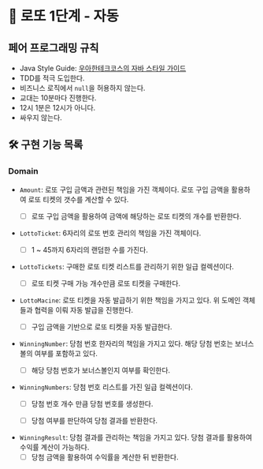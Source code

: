 # 🚀 로또 1단계 - 자동

## 페어 프로그래밍 규칙

* Java Style Guide: [우아한테크코스의 자바 스타일 가이드](https://github.com/woowacourse/woowacourse-docs/tree/master/styleguide/java)
* TDD를 적극 도입한다.
* 비즈니스 로직에서 `null`을 허용하지 않는다.
* 교대는 10분마다 진행한다.
* 12시 1분은 12시가 아니다.
* 싸우지 않는다.

## 🛠 구현 기능 목록

### Domain

* `Amount`: 로또 구입 금액과 관련된 책임을 가진 객체이다. 로또 구입 금액을 활용하여 로또 티켓의 갯수를 계산할 수 있다.
  * [ ] 로또 구입 금액을 활용하여 금액에 해당하는 로또 티켓의 개수를 반환한다.


* `LottoTicket`: 6자리의 로또 번호 관리의 책임을 가진 객체이다. 
  * [ ] 1 ~ 45까지 6자리의 랜덤한 수를 가진다.


* `LottoTickets`: 구매한 로또 티켓 리스트를 관리하기 위한 일급 컬렉션이다.
  * [ ] 로또 티켓 구매 가능 개수만큼 로또 티켓을 구매한다.


* `LottoMacine`: 로또 티켓을 자동 발급하기 위한 책임을 가지고 있다. 위 도메인 객체들과 협력을 이뤄 자동 발급을 진행한다. 
  * [ ] 구입 금액을 기반으로 로또 티켓을 자동 발급한다.


* `WinningNumber`: 당첨 번호 한자리의 책임을 가지고 있다. 해당 당첨 번호는 보너스볼의 여부를 포함하고 있다.
  * [ ] 해당 당첨 번호가 보너스볼인지 여부를 확인한다.


* `WinningNumbers`: 당첨 번호 리스트를 가진 일급 컬렉션이다.
  * [ ] 당첨 번호 개수 만큼 당첨 번호를 생성한다.
  * [ ] 당첨 여부를 판단하여 당첨 결과를 반환한다.

    
* `WinningResult`: 당첨 결과를 관리하는 책임을 가지고 있다. 당첨 결과를 활용하여 수익률 계산이 가능하다.
  * [ ] 당첨 금액을 활용하여 수익률을 계산한 뒤 반환한다.